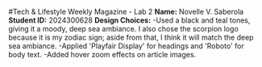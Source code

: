 #Tech & Lifestyle Weekly Magazine - Lab 2
**Name:** Novelle V. Saberola
**Student ID:** 2024300628
**Design Choices:**
-Used a black and teal tones, giving it a moody, deep sea ambiance. I also chose the scorpion logo because it is my zodiac sign; aside from that, I think it will match the deep sea ambiance.
-Applied 'Playfair Display' for headings and 'Roboto' for body text.
-Added hover zoom effects on article images.
